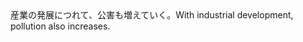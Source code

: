 <tr><td>産業の発展につれて、公害も増えていく。<td><tr><tr><td>With industrial development, pollution also increases.<td><tr></table>

